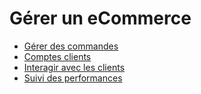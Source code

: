 # Gérer un eCommerce

  * [Gérer des commandes](ecommerce_management/order_handling)
  * [Comptes clients](ecommerce_management/customer_accounts)
  * [Interagir avec les clients](ecommerce_management/customer_interaction)
  * [Suivi des performances](ecommerce_management/performance)

